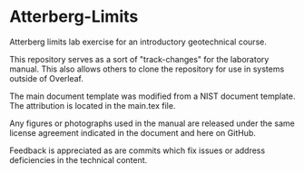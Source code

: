 # Atterberg-Limits

Atterberg limits lab exercise for an introductory geotechnical course.

This repository serves as a sort of "track-changes" for the laboratory manual. This also allows others to clone the repository for use in systems outside of Overleaf.

The main document template was modified from a NIST document template. The attribution is located in the main.tex file.

Any figures or photographs used in the manual are released under the same license agreement indicated in the document and here on GitHub.

Feedback is appreciated as are commits which fix issues or address deficiencies in the technical content.
